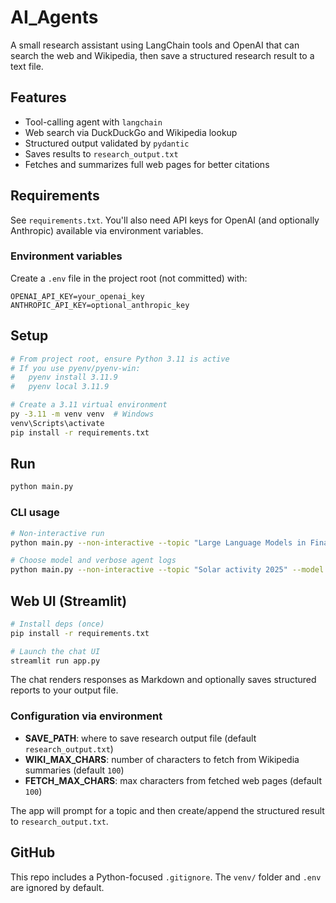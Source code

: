 # AI_Agents

A small research assistant using LangChain tools and OpenAI that can search the web and Wikipedia, then save a structured research result to a text file.

## Features
- Tool-calling agent with `langchain`
- Web search via DuckDuckGo and Wikipedia lookup
- Structured output validated by `pydantic`
- Saves results to `research_output.txt`
 - Fetches and summarizes full web pages for better citations

## Requirements
See `requirements.txt`. You'll also need API keys for OpenAI (and optionally Anthropic) available via environment variables.

### Environment variables
Create a `.env` file in the project root (not committed) with:

```
OPENAI_API_KEY=your_openai_key
ANTHROPIC_API_KEY=optional_anthropic_key
```

## Setup
```bash
# From project root, ensure Python 3.11 is active
# If you use pyenv/pyenv-win:
#   pyenv install 3.11.9
#   pyenv local 3.11.9

# Create a 3.11 virtual environment
py -3.11 -m venv venv  # Windows
venv\Scripts\activate
pip install -r requirements.txt
```

## Run
```bash
python main.py
```

### CLI usage
```bash
# Non-interactive run
python main.py --non-interactive --topic "Large Language Models in Finance"

# Choose model and verbose agent logs
python main.py --non-interactive --topic "Solar activity 2025" --model gpt-4o-mini --verbose
```

## Web UI (Streamlit)
```bash
# Install deps (once)
pip install -r requirements.txt

# Launch the chat UI
streamlit run app.py
```
The chat renders responses as Markdown and optionally saves structured reports to your output file.

### Configuration via environment
- **SAVE_PATH**: where to save research output file (default `research_output.txt`)
- **WIKI_MAX_CHARS**: number of characters to fetch from Wikipedia summaries (default `100`)
- **FETCH_MAX_CHARS**: max characters from fetched web pages (default `100`)

The app will prompt for a topic and then create/append the structured result to `research_output.txt`.

## GitHub
This repo includes a Python-focused `.gitignore`. The `venv/` folder and `.env` are ignored by default.

